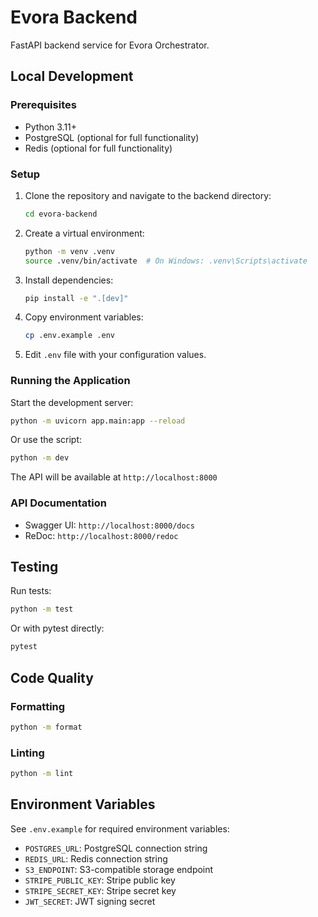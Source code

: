 # Evora Backend

FastAPI backend service for Evora Orchestrator.

## Local Development

### Prerequisites

- Python 3.11+
- PostgreSQL (optional for full functionality)
- Redis (optional for full functionality)

### Setup

1. Clone the repository and navigate to the backend directory:
   ```bash
   cd evora-backend
   ```

2. Create a virtual environment:
   ```bash
   python -m venv .venv
   source .venv/bin/activate  # On Windows: .venv\Scripts\activate
   ```

3. Install dependencies:
   ```bash
   pip install -e ".[dev]"
   ```

4. Copy environment variables:
   ```bash
   cp .env.example .env
   ```

5. Edit `.env` file with your configuration values.

### Running the Application

Start the development server:
```bash
python -m uvicorn app.main:app --reload
```

Or use the script:
```bash
python -m dev
```

The API will be available at `http://localhost:8000`

### API Documentation

- Swagger UI: `http://localhost:8000/docs`
- ReDoc: `http://localhost:8000/redoc`

## Testing

Run tests:
```bash
python -m test
```

Or with pytest directly:
```bash
pytest
```

## Code Quality

### Formatting
```bash
python -m format
```

### Linting
```bash
python -m lint
```

## Environment Variables

See `.env.example` for required environment variables:

- `POSTGRES_URL`: PostgreSQL connection string
- `REDIS_URL`: Redis connection string  
- `S3_ENDPOINT`: S3-compatible storage endpoint
- `STRIPE_PUBLIC_KEY`: Stripe public key
- `STRIPE_SECRET_KEY`: Stripe secret key
- `JWT_SECRET`: JWT signing secret
